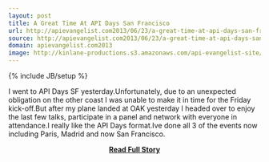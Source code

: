 ```yaml
---
layout: post
title: A Great Time At API Days San Francisco
url: http://apievangelist.com2013/06/23/a-great-time-at-api-days-san-francisco/
source: http://apievangelist.com2013/06/23/a-great-time-at-api-days-san-francisco/
domain: apievangelist.com2013
image: http://kinlane-productions.s3.amazonaws.com/api-evangelist-site/blog/api-days-logo.png
---
```

{% include JB/setup %}<p>I went to API Days SF yesterday.Unfortunately, due to an unexpected obligation on the other coast I was unable to make it in time for the Friday kick-off.But after my plane landed at OAK yesterday I headed over to enjoy the last few talks, participate in a panel and network with everyone in attendance.I really like the API Days format.Ive done all 3 of the events now including Paris, Madrid and now San Francisco.</p>
<center><p><a href="http://apievangelist.com2013/06/23/a-great-time-at-api-days-san-francisco/" style='padding:25px; font-sze:18px; font-weight: bold;'>Read Full Story</a></p></center>
